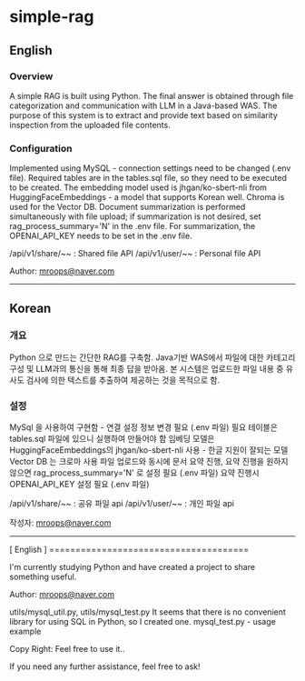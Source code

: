 # simple-rag

## English

### Overview
A simple RAG is built using Python.
The final answer is obtained through file categorization and communication with LLM in a Java-based WAS.
The purpose of this system is to extract and provide text based on similarity inspection from the uploaded file contents.

### Configuration
Implemented using MySQL - connection settings need to be changed (.env file).
Required tables are in the tables.sql file, so they need to be executed to be created.
The embedding model used is jhgan/ko-sbert-nli from HuggingFaceEmbeddings - a model that supports Korean well.
Chroma is used for the Vector DB.
Document summarization is performed simultaneously with file upload; if summarization is not desired, set rag_process_summary='N' in the .env file.
For summarization, the OPENAI_API_KEY needs to be set in the .env file.

/api/v1/share/~~ : Shared file API
/api/v1/user/~~ : Personal file API

Author: mroops@naver.com

------------
## Korean

### 개요
Python 으로 만드는 간단한 RAG를 구축함.
Java기반 WAS에서 파일에 대한 카테고리 구성 및 LLM과의 통신을 통해 최종 답을 받아옴.
본 시스템은 업로드한 파일 내용 중 유사도 검사에 의한 텍스트를 추출하여 제공하는 것을 목적으로 함.

### 설정
MySql 을 사용하여 구현함 - 연결 설정 정보 변경 필요 (.env 파일)
필요 테이블은 tables.sql 파일에 있으니 실행하여 만들어야 함
임베딩 모델은 HuggingFaceEmbeddings의 jhgan/ko-sbert-nli 사용 - 한글 지원이 잘되는 모델
Vector DB 는 크로마 사용
파일 업로드와 동시에 문서 요약 진행, 요약 진행을 원하지 않으면 rag_process_summary='N' 로 설정 필요 (.env 파일)
요약 진행시 OPENAI_API_KEY 설정 필요 (.env 파일)

/api/v1/share/~~ : 공유 파일 api
/api/v1/user/~~ : 개인 파일 api

작성자: mroops@naver.com

------------
[ English ] ======================================

I'm currently studying Python and have created a project to share something useful.

Author: mroops@naver.com

utils/mysql_util.py, utils/mysql_test.py
It seems that there is no convenient library for using SQL in Python, so I created one.
mysql_test.py - usage example


Copy Right: Feel free to use it..

If you need any further assistance, feel free to ask!
